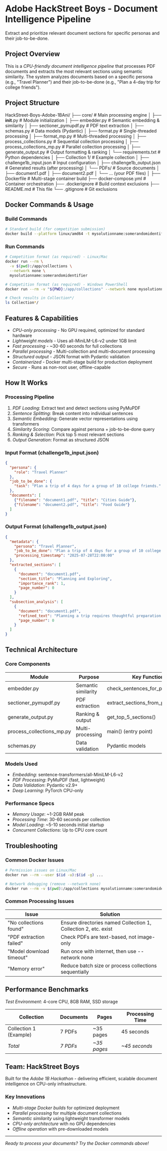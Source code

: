# Adobe HackStreet Boys - Document Intelligence Pipeline

Extract and prioritize relevant document sections for specific personas and their job-to-be-done.

## Project Overview

This is a *CPU-friendly document intelligence pipeline* that processes PDF documents and extracts the most relevant sections using semantic similarity. The system analyzes documents based on a specific persona (e.g., "Travel Planner") and their job-to-be-done (e.g., "Plan a 4-day trip for college friends").

## Project Structure


HackStreet-Boys-Adobe-1BAni/
├── core/                          # Main processing engine
│   ├── __init__.py                   # Module initialization
│   ├── embedder.py                   # Semantic embedding & similarity
│   ├── sectioner_pymupdf.py          # PDF text extraction
│   ├── schemas.py                    # Data models (Pydantic)
│   ├── format.py                     # Single-threaded processing
│   ├── format_mp.py                  # Multi-threaded processing
│   ├── process_collections.py        # Sequential collection processing
│   ├── process_collections_mp.py     # Parallel collection processing
│   ├── generate_output.py            # Output formatting & ranking
│   └── requirements.txt              # Python dependencies
│
├── Collection 1/                  # Example collection
│   ├── challenge1b_input.json       # Input configuration
│   ├── challenge1b_output.json      # Generated results (after processing)
│   └── PDFs/                        # Source documents
│       ├── document1.pdf
│       ├── document2.pdf
│       └── ... (your PDF files)
│
├── Dockerfile                     # Multi-stage container build
├── docker-compose.yml             # Container orchestration
├── .dockerignore                  # Build context exclusions
├── README.md                      # This file
└── .gitignore                     # Git exclusions


## Docker Commands & Usage

### Build Commands

```bash
# Standard build (for competition submission)
docker build --platform linux/amd64 -t mysolutionname:somerandomidentifier .
```

### Run Commands

```bash
# Competition format (as required) - Linux/Mac
docker run --rm \
  -v $(pwd):/app/collections \
  --network none \
  mysolutionname:somerandomidentifier

# Competition format (as required) - Windows PowerShell
docker run --rm -v "${PWD}:/app/collections" --network none mysolutionname:somerandomidentifier

# Check results in Collection*/
ls Collection*/
```

## Features & Capabilities

- *CPU-only processing* - No GPU required, optimized for standard hardware
- *Lightweight models* - Uses all-MiniLM-L6-v2 under 1GB limit
- *Fast processing* - ~30-60 seconds for full collections
- *Parallel processing* - Multi-collection and multi-document processing
- *Structured output* - JSON format with Pydantic validation
- *Containerized* - Docker multi-stage build for production deployment
- *Secure* - Runs as non-root user, offline-capable

## How It Works

### Processing Pipeline

1. *PDF Loading*: Extract text and detect sections using PyMuPDF
2. *Sentence Splitting*: Break content into individual sentences
3. *Semantic Embedding*: Generate vector representations using transformers
4. *Similarity Scoring*: Compare against persona + job-to-be-done query
5. *Ranking & Selection*: Pick top 5 most relevant sections
6. *Output Generation*: Format as structured JSON

### Input Format (challenge1b_input.json)

```json
{
  "persona": {
    "role": "Travel Planner"
  },
  "job_to_be_done": {
    "task": "Plan a trip of 4 days for a group of 10 college friends."
  },
  "documents": [
    {"filename": "document1.pdf", "title": "Cities Guide"},
    {"filename": "document2.pdf", "title": "Food Guide"}
  ]
}
```

### Output Format (challenge1b_output.json)

```json
{
  "metadata": {
    "persona": "Travel Planner",
    "job_to_be_done": "Plan a trip of 4 days for a group of 10 college friends.",
    "processing_timestamp": "2025-07-28T22:00:00"
  },
  "extracted_sections": [
    {
      "document": "document1.pdf",
      "section_title": "Planning and Exploring",
      "importance_rank": 1,
      "page_number": 0
    }
  ],
  "subsection_analysis": [
    {
      "document": "document1.pdf", 
      "refined_text": "Planning a trip requires thoughtful preparation...",
      "page_number": 0
    }
  ]
}
```

## Technical Architecture

### Core Components

| Module | Purpose | Key Functions |
|--------|---------|---------------|
| embedder.py | Semantic similarity | check_sentences_for_persona_job() |
| sectioner_pymupdf.py | PDF extraction | extract_sections_from_pdf() |
| generate_output.py | Ranking & output | get_top_5_sections() |
| process_collections_mp.py | Multi-processing | main() (entry point) |
| schemas.py | Data validation | Pydantic models |

### Models Used

- *Embedding*: sentence-transformers/all-MiniLM-L6-v2
- *PDF Processing*: PyMuPDF (fast, lightweight)
- *Data Validation*: Pydantic v2.9+
- *Deep Learning*: PyTorch CPU-only

### Performance Specs

- *Memory Usage*: ~1-2GB RAM peak
- *Processing Time*: 30-60 seconds per collection
- *Model Loading*: ~5-10 seconds initial startup
- *Concurrent Collections*: Up to CPU core count

## Troubleshooting

### Common Docker Issues

```bash
# Permission issues on Linux/Mac
docker run --rm --user $(id -u):$(id -g) ...

# Network debugging (remove --network none)
docker run --rm -v $(pwd):/app/collections mysolutionname:somerandomidentifier
```

### Common Processing Issues

| Issue | Solution |
|-------|----------|
| "No collections found" | Ensure directories named Collection 1, Collection 2, etc. exist |
| "PDF extraction failed" | Check PDFs are text-based, not image-only |
| "Model download timeout" | Run once with internet, then use --network none |
| "Memory error" | Reduce batch size or process collections sequentially |

## Performance Benchmarks

*Test Environment*: 4-core CPU, 8GB RAM, SSD storage

| Collection | Documents | Pages | Processing Time |
|------------|-----------|-------|-----------------|
| Collection 1 (Example) | 7 PDFs | ~35 pages | 45 seconds |
| *Total* | *7 PDFs* | *~35 pages* | *~45 seconds* |

## Team: HackStreet Boys

Built for the *Adobe 1B Hackathon* - delivering efficient, scalable document intelligence on CPU-only infrastructure.

### Key Innovations

- *Multi-stage Docker builds* for optimized deployment  
- *Parallel processing* for multiple document collections  
- *Semantic similarity* using lightweight transformer models  
- *CPU-only architecture* with no GPU dependencies  
- *Offline operation* with pre-downloaded models  

---

*Ready to process your documents? Try the Docker commands above!*